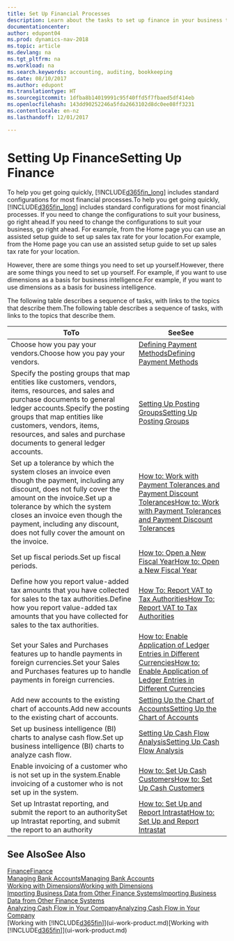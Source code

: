 ```yaml
---
title: Set Up Financial Processes
description: Learn about the tasks to set up finance in your business to suit all your accounting, auditing, or bookkeeping needs.
documentationcenter: 
author: edupont04
ms.prod: dynamics-nav-2018
ms.topic: article
ms.devlang: na
ms.tgt_pltfrm: na
ms.workload: na
ms.search.keywords: accounting, auditing, bookkeeping
ms.date: 08/10/2017
ms.author: edupont
ms.translationtype: HT
ms.sourcegitcommit: 1dfba8b14019991c95f40ffd5f7fbaed5df414eb
ms.openlocfilehash: 143dd90252246a5fda2663102d8dc0ee08ff3231
ms.contentlocale: en-nz
ms.lasthandoff: 12/01/2017

---
```

# <a name="setting-up-finance"></a><span data-ttu-id="e72d9-103">Setting Up Finance</span><span class="sxs-lookup"><span data-stu-id="e72d9-103">Setting Up Finance</span></span>
<span data-ttu-id="e72d9-104">To help you get going quickly, [!INCLUDE[d365fin_long](includes/d365fin_long_md.md)] includes standard configurations for most financial processes.</span><span class="sxs-lookup"><span data-stu-id="e72d9-104">To help you get going quickly, [!INCLUDE[d365fin_long](includes/d365fin_long_md.md)] includes standard configurations for most financial processes.</span></span> <span data-ttu-id="e72d9-105">If you need to change the configurations to suit your business, go right ahead.</span><span class="sxs-lookup"><span data-stu-id="e72d9-105">If you need to change the configurations to suit your business, go right ahead.</span></span> <span data-ttu-id="e72d9-106">For example, from the Home page you can use an assisted setup guide to set up sales tax rate for your location.</span><span class="sxs-lookup"><span data-stu-id="e72d9-106">For example, from the Home page you can use an assisted setup guide to set up sales tax rate for your location.</span></span>  

<span data-ttu-id="e72d9-107">However, there are some things you need to set up yourself.</span><span class="sxs-lookup"><span data-stu-id="e72d9-107">However, there are some things you need to set up yourself.</span></span> <span data-ttu-id="e72d9-108">For example, if you want to use dimensions as a basis for business intelligence.</span><span class="sxs-lookup"><span data-stu-id="e72d9-108">For example, if you want to use dimensions as a basis for business intelligence.</span></span>  

<span data-ttu-id="e72d9-109">The following table describes a sequence of tasks, with links to the topics that describe them.</span><span class="sxs-lookup"><span data-stu-id="e72d9-109">The following table describes a sequence of tasks, with links to the topics that describe them.</span></span>

| <span data-ttu-id="e72d9-110">To</span><span class="sxs-lookup"><span data-stu-id="e72d9-110">To</span></span> | <span data-ttu-id="e72d9-111">See</span><span class="sxs-lookup"><span data-stu-id="e72d9-111">See</span></span> |
| --- | --- |
| <span data-ttu-id="e72d9-112">Choose how you pay your vendors.</span><span class="sxs-lookup"><span data-stu-id="e72d9-112">Choose how you pay your vendors.</span></span> |[<span data-ttu-id="e72d9-113">Defining Payment Methods</span><span class="sxs-lookup"><span data-stu-id="e72d9-113">Defining Payment Methods</span></span>](finance-payment-methods.md) |
| <span data-ttu-id="e72d9-114">Specify the posting groups that map entities like customers, vendors, items, resources, and sales and purchase documents to general ledger accounts.</span><span class="sxs-lookup"><span data-stu-id="e72d9-114">Specify the posting groups that map entities like customers, vendors, items, resources, and sales and purchase documents to general ledger accounts.</span></span> |[<span data-ttu-id="e72d9-115">Setting Up Posting Groups</span><span class="sxs-lookup"><span data-stu-id="e72d9-115">Setting Up Posting Groups</span></span>](finance-posting-groups.md)|
|<span data-ttu-id="e72d9-116">Set up a tolerance by which the system closes an invoice even though the payment, including any discount, does not fully cover the amount on the invoice.</span><span class="sxs-lookup"><span data-stu-id="e72d9-116">Set up a tolerance by which the system closes an invoice even though the payment, including any discount, does not fully cover the amount on the invoice.</span></span>|[<span data-ttu-id="e72d9-117">How to: Work with Payment Tolerances and Payment Discount Tolerances</span><span class="sxs-lookup"><span data-stu-id="e72d9-117">How to: Work with Payment Tolerances and Payment Discount Tolerances</span></span>](finance-payment-tolerance-and-payment-discount-tolerance.md)|
| <span data-ttu-id="e72d9-118">Set up fiscal periods.</span><span class="sxs-lookup"><span data-stu-id="e72d9-118">Set up fiscal periods.</span></span> |[<span data-ttu-id="e72d9-119">How to: Open a New Fiscal Year</span><span class="sxs-lookup"><span data-stu-id="e72d9-119">How to: Open a New Fiscal Year</span></span>](finance-how-open-new-fiscal-year.md) |
| <span data-ttu-id="e72d9-120">Define how you report value-added tax amounts that you have collected for sales to the tax authorities.</span><span class="sxs-lookup"><span data-stu-id="e72d9-120">Define how you report value-added tax amounts that you have collected for sales to the tax authorities.</span></span> |[<span data-ttu-id="e72d9-121">How To: Report VAT to Tax Authorities</span><span class="sxs-lookup"><span data-stu-id="e72d9-121">How To: Report VAT to Tax Authorities</span></span>](finance-how-report-vat.md)|
| <span data-ttu-id="e72d9-122">Set your Sales and Purchases features up to handle payments in foreign currencies.</span><span class="sxs-lookup"><span data-stu-id="e72d9-122">Set your Sales and Purchases features up to handle payments in foreign currencies.</span></span>|[<span data-ttu-id="e72d9-123">How to: Enable Application of Ledger Entries in Different Currencies</span><span class="sxs-lookup"><span data-stu-id="e72d9-123">How to: Enable Application of Ledger Entries in Different Currencies</span></span>](finance-how-enable-application-ledger-entries-different-currencies.md)
| <span data-ttu-id="e72d9-124">Add new accounts to the existing chart of accounts.</span><span class="sxs-lookup"><span data-stu-id="e72d9-124">Add new accounts to the existing chart of accounts.</span></span> |[<span data-ttu-id="e72d9-125">Setting Up the Chart of Accounts</span><span class="sxs-lookup"><span data-stu-id="e72d9-125">Setting Up the Chart of Accounts</span></span>](finance-setup-chart-accounts.md) |
| <span data-ttu-id="e72d9-126">Set up business intelligence (BI) charts to analyse cash flow.</span><span class="sxs-lookup"><span data-stu-id="e72d9-126">Set up business intelligence (BI) charts to analyze cash flow.</span></span> |[<span data-ttu-id="e72d9-127">Setting Up Cash Flow Analysis</span><span class="sxs-lookup"><span data-stu-id="e72d9-127">Setting Up Cash Flow Analysis</span></span>](finance-setup-cash-flow-analyses.md) |
|<span data-ttu-id="e72d9-128">Enable invoicing of a customer who is not set up in the system.</span><span class="sxs-lookup"><span data-stu-id="e72d9-128">Enable invoicing of a customer who is not set up in the system.</span></span>|[<span data-ttu-id="e72d9-129">How to: Set Up Cash Customers</span><span class="sxs-lookup"><span data-stu-id="e72d9-129">How to: Set Up Cash Customers</span></span>](finance-how-to-set-up-cash-customers.md)|
| <span data-ttu-id="e72d9-130">Set up Intrastat reporting, and submit the report to an authority</span><span class="sxs-lookup"><span data-stu-id="e72d9-130">Set up Intrastat reporting, and submit the report to an authority</span></span> | [<span data-ttu-id="e72d9-131">How to: Set Up and Report Intrastat</span><span class="sxs-lookup"><span data-stu-id="e72d9-131">How to: Set Up and Report Intrastat</span></span>](finance-how-setup-report-intrastat.md)|

## <a name="see-also"></a><span data-ttu-id="e72d9-132">See Also</span><span class="sxs-lookup"><span data-stu-id="e72d9-132">See Also</span></span>
[<span data-ttu-id="e72d9-133">Finance</span><span class="sxs-lookup"><span data-stu-id="e72d9-133">Finance</span></span>](finance.md)  
[<span data-ttu-id="e72d9-134">Managing Bank Accounts</span><span class="sxs-lookup"><span data-stu-id="e72d9-134">Managing Bank Accounts</span></span>](bank-manage-bank-accounts.md)  
[<span data-ttu-id="e72d9-135">Working with Dimensions</span><span class="sxs-lookup"><span data-stu-id="e72d9-135">Working with Dimensions</span></span>](finance-dimensions.md)  
[<span data-ttu-id="e72d9-136">Importing Business Data from Other Finance Systems</span><span class="sxs-lookup"><span data-stu-id="e72d9-136">Importing Business Data from Other Finance Systems</span></span>](upload-data.md)  
[<span data-ttu-id="e72d9-137">Analyzing Cash Flow in Your Company</span><span class="sxs-lookup"><span data-stu-id="e72d9-137">Analyzing Cash Flow in Your Company</span></span>](finance-analyze-cash-flow.md)  
<span data-ttu-id="e72d9-138">[Working with [!INCLUDE[d365fin](includes/d365fin_md.md)]](ui-work-product.md)</span><span class="sxs-lookup"><span data-stu-id="e72d9-138">[Working with [!INCLUDE[d365fin](includes/d365fin_md.md)]](ui-work-product.md)</span></span>  

##

